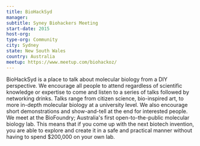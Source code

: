 ```yaml
---
title: BioHackSyd
manager: 
subtitle: Syney Biohackers Meeting
start-date: 2015
host-org: 
type-org: Community
city: Sydney
state: New South Wales
country: Australia
meetup: https://www.meetup.com/biohackoz/
---
```


BioHackSyd is a place to talk about molecular biology from a DIY perspective. We encourage all people to attend regardless of scientific knowledge or expertise to come and listen to a series of talks followed by networking drinks. Talks range from citizen science, bio-inspired art, to more in-depth molecular biology at a university level. We also encourage short demonstrations and show-and-tell at the end for interested people. We meet at the BioFoundry; Australia's first open-to-the-public molecular biology lab. This means that if you come up with the next biotech invention, you are able to explore and create it in a safe and practical manner without having to spend $200,000 on your own lab.
